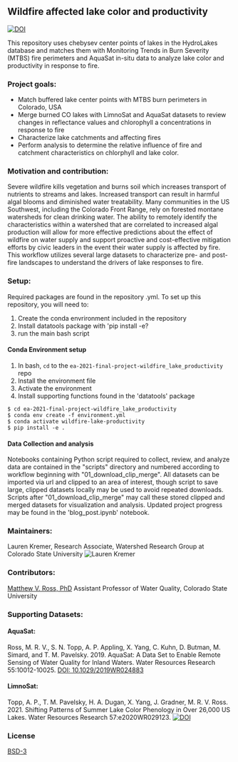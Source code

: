 
## Wildfire affected lake color and productivity
[![DOI](https://zenodo.org/badge/361258764.svg)](https://zenodo.org/badge/latestdoi/361258764)


This repository uses chebysev center points of lakes in the HydroLakes database and matches them with Monitoring Trends in Burn Severity (MTBS) fire perimeters and AquaSat in-situ data to analyze lake color and productivity in response to fire.

### Project goals:
    
   * Match buffered lake center points with MTBS burn perimeters in Colorado, USA
   * Merge burned CO lakes with LimnoSat and AquaSat datasets to review changes in reflectance values and chlorophyll a concentrations in response to fire
   * Characterize lake catchments and affecting fires
   * Perform analysis to determine the relative influence of fire and catchment characteristics on chlorphyll and lake color. 
    
### Motivation and contribution:
    
   Severe wildfire kills vegetation and burns soil which increases transport of nutrients to streams and lakes. 
Increased transport can result in harmful algal blooms and diminished water treatability. Many communities in the US Southwest, 
including the Colorado Front Range, rely on forested montane watersheds for clean drinking water. The ability to 
remotely identify the characteristics within a watershed that are correlated to increased algal production will allow 
for more effective predictions about the effect of wildfire on water supply and support proactive and cost-effective 
mitigation efforts by civic leaders in the event their water supply is affected by fire. This workflow utilizes several 
large datasets to characterize pre- and post-fire landscapes to understand the drivers of lake responses to fire.

### Setup:
    
   Required packages are found in the repository .yml. To set up this repository, you will need to:
   1. Create the conda envrironment included in the repository
   2. Install datatools package with 'pip install -e?
   3. run the main bash script
   
#### Conda Environment setup
    
  1. In bash, `cd` to the `ea-2021-final-project-wildfire_lake_productivity` repo
  2. Install the environment file
  3. Activate the environment
  4. Install supporting functions found in the 'datatools' package

```
$ cd ea-2021-final-project-wildfire_lake_productivity
$ conda env create -f environment.yml
$ conda activate wildfire-lake-productivity
$ pip install -e .

```
#### Data Collection  and analysis 

Notebooks containing Python script required to collect, review, and analyze data are contained in the "scripts" directory and numbered according to workflow beginning with "01_download_clip_merge".  All datasets can be imported via url and clipped to an area of interest, though script to save large, clipped datasets locally may be used to avoid repeated downloads. Scripts after "01_download_clip_merge" may call these stored clipped and merged datasets for visualization and analysis. Updated project progress may be found in the 'blog_post.ipynb' notebook.

### Maintainers:
Lauren Kremer, 
Research Associate, 
Watershed Research Group at Colorado State University
![Lauren Kremer](https://avatars.githubusercontent.com/u/70210769?v=4)
     
### Contributors:
[Matthew V. Ross, PhD](https://matthewrvross.com)
Assistant Professor of Water Quality, Colorado State University

### Supporting Datasets:

#### AquaSat:
Ross, M. R. V., S. N. Topp, A. P. Appling, X. Yang, C. Kuhn, D. Butman, M. Simard, and T. M. Pavelsky. 2019. AquaSat: A Data Set to Enable Remote Sensing of Water Quality for Inland Waters. Water Resources Research 55:10012-10025.
[DOI: 10.1029/2019WR024883](https://agupubs.onlinelibrary.wiley.com/doi/10.1029/2019WR024883)

#### LimnoSat:
Topp, A. P., T. M. Pavelsky, H. A. Dugan, X. Yang, J. Gradner, M. R. V. Ross. 2021. Shifting Patterns of Summer Lake Color Phenology in Over 26,000 US Lakes. Water Resources Research 57:e2020WR029123.
[![DOI](https://zenodo.org/badge/DOI/10.5281/zenodo.4139695.svg)](https://doi.org/10.5281/zenodo.4139695)

### License   

[BSD-3](https://github.com/earthlab/earthpy/blob/main/LICENSE)

